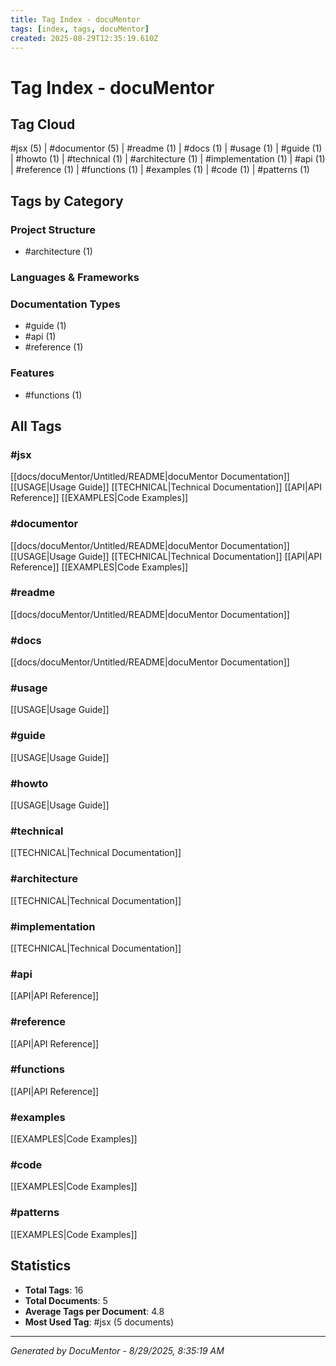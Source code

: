 ```yaml
---
title: Tag Index - docuMentor
tags: [index, tags, docuMentor]
created: 2025-08-29T12:35:19.610Z
---
```


# Tag Index - docuMentor

## Tag Cloud

#jsx (5) | #documentor (5) | #readme (1) | #docs (1) | #usage (1) | #guide (1) | #howto (1) | #technical (1) | #architecture (1) | #implementation (1) | #api (1) | #reference (1) | #functions (1) | #examples (1) | #code (1) | #patterns (1)

## Tags by Category

### Project Structure
- #architecture (1)

### Languages & Frameworks


### Documentation Types
- #guide (1)
- #api (1)
- #reference (1)

### Features
- #functions (1)

## All Tags


### #jsx

[[docs/docuMentor/Untitled/README|docuMentor Documentation]]
[[USAGE|Usage Guide]]
[[TECHNICAL|Technical Documentation]]
[[API|API Reference]]
[[EXAMPLES|Code Examples]]



### #documentor

[[docs/docuMentor/Untitled/README|docuMentor Documentation]]
[[USAGE|Usage Guide]]
[[TECHNICAL|Technical Documentation]]
[[API|API Reference]]
[[EXAMPLES|Code Examples]]



### #readme

[[docs/docuMentor/Untitled/README|docuMentor Documentation]]



### #docs

[[docs/docuMentor/Untitled/README|docuMentor Documentation]]



### #usage

[[USAGE|Usage Guide]]



### #guide

[[USAGE|Usage Guide]]



### #howto

[[USAGE|Usage Guide]]



### #technical

[[TECHNICAL|Technical Documentation]]



### #architecture

[[TECHNICAL|Technical Documentation]]



### #implementation

[[TECHNICAL|Technical Documentation]]



### #api

[[API|API Reference]]



### #reference

[[API|API Reference]]



### #functions

[[API|API Reference]]



### #examples

[[EXAMPLES|Code Examples]]



### #code

[[EXAMPLES|Code Examples]]



### #patterns

[[EXAMPLES|Code Examples]]



## Statistics

- **Total Tags**: 16
- **Total Documents**: 5
- **Average Tags per Document**: 4.8
- **Most Used Tag**: #jsx (5 documents)

---
*Generated by DocuMentor - 8/29/2025, 8:35:19 AM*
